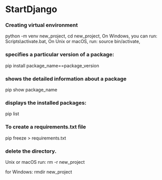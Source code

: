 # StartDjango
### Creating virtual environment
python -m venv new_project,
cd new_project,
On Windows, you can run: Scripts\activate.bat, 
On Unix or macOS, run: source bin/activate,

### specifies a particular version of a package:
pip install package_name==package_version
### shows the detailed information about a package
pip show package_name
### displays the installed packages:
pip list
### To create a requirements.txt file
pip freeze > requirements.txt
### delete the directory.
Unix or macOS run:
rm -r new_project

for Windows:
rmdir new_project
